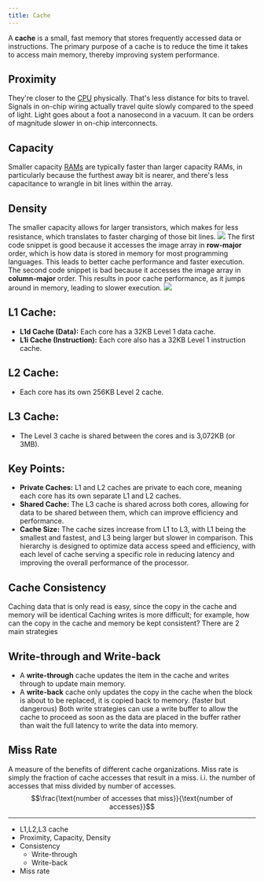 ```yaml
---
title: Cache
---
```


A **cache** is a small, fast memory that stores frequently accessed data or instructions. The primary purpose of a cache is to reduce the time it takes to access main memory, thereby improving system performance.

## Proximity

They're closer to the [CPU](/computer-architecture-network-technology-and-operating-systems/architecture/cpu) physically. That's less distance for bits to travel. Signals in on-chip wiring actually travel quite slowly compared to the speed of light. Light goes about a foot a nanosecond in a vacuum. It can be orders of magnitude slower in on-chip interconnects.

## Capacity

Smaller capacity [RAMs](/computer-architecture-network-technology-and-operating-systems/architecture/memory) are typically faster than larger capacity RAMs, in particularly because the furthest away bit is nearer, and there's less capacitance to wrangle in bit lines within the array.

## Density

The smaller capacity allows for larger transistors, which makes for less resistance, which translates to faster charging of those bit lines. ![](../attachments/cleanshot-2025-01-12-at-0826112x.png) The first code snippet is good because it accesses the image array in **row-major** order, which is how data is stored in memory for most programming languages. This leads to better cache performance and faster execution. The second code snippet is bad because it accesses the image array in **column-major** order. This results in poor cache performance, as it jumps around in memory, leading to slower execution. ![](../attachments/cleanshot-2025-01-19-at-2219082x.png)

## L1 Cache:

- **L1d Cache (Data):** Each core has a 32KB Level 1 data cache.
- **L1i Cache (Instruction):** Each core also has a 32KB Level 1 instruction cache.

## L2 Cache:

- Each core has its own 256KB Level 2 cache.

## L3 Cache:

- The Level 3 cache is shared between the cores and is 3,072KB (or 3MB).

## Key Points:

- **Private Caches:** L1 and L2 caches are private to each core, meaning each core has its own separate L1 and L2 caches.
- **Shared Cache:** The L3 cache is shared across both cores, allowing for data to be shared between them, which can improve efficiency and performance.
- **Cache Size:** The cache sizes increase from L1 to L3, with L1 being the smallest and fastest, and L3 being larger but slower in comparison. This hierarchy is designed to optimize data access speed and efficiency, with each level of cache serving a specific role in reducing latency and improving the overall performance of the processor.

## Cache Consistency

Caching data that is only read is easy, since the copy in the cache and memory will be identical Caching writes is more difficult; for example, how can the copy in the cache and memory be kept consistent? There are 2 main strategies

## Write-through and Write-back

- A **write-through** cache updates the item in the cache and writes through to update main memory.
- A **write-back** cache only updates the copy in the cache when the block is about to be replaced, it is copied back to memory. (faster but dangerous) 
Both write strategies can use a write buffer to allow the cache to proceed as soon as the data are placed in the buffer rather than wait the full latency to write the data into memory.

## Miss Rate

A measure of the benefits of different cache organizations. Miss rate is simply the fraction of cache accesses that result in a miss. i.i. the number of accesses that miss divided by number of accesses. $$\frac{\text{number of accesses that miss}}{\text{number of accesses}}$$

---
- L1,L2,L3 cache
- Proximity, Capacity, Density
- Consistency
	- Write-through
	- Write-back
- Miss rate